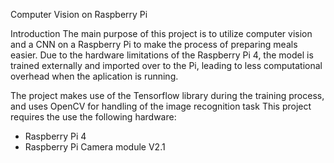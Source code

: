 Computer Vision on Raspberry Pi

Introduction
The main purpose of this project is to utilize computer vision and a CNN on a Raspberry Pi to make the process of preparing meals easier. Due to the hardware limitations of the Raspberry Pi 4, the model is trained externally and imported over to the Pi, leading to less computational overhead when the aplication is running.

The project makes use of the Tensorflow library during the training process, and uses OpenCV for handling of the image recognition task
This project requires the use the following hardware:
* Raspberry Pi 4
* Raspberry Pi Camera module V2.1
